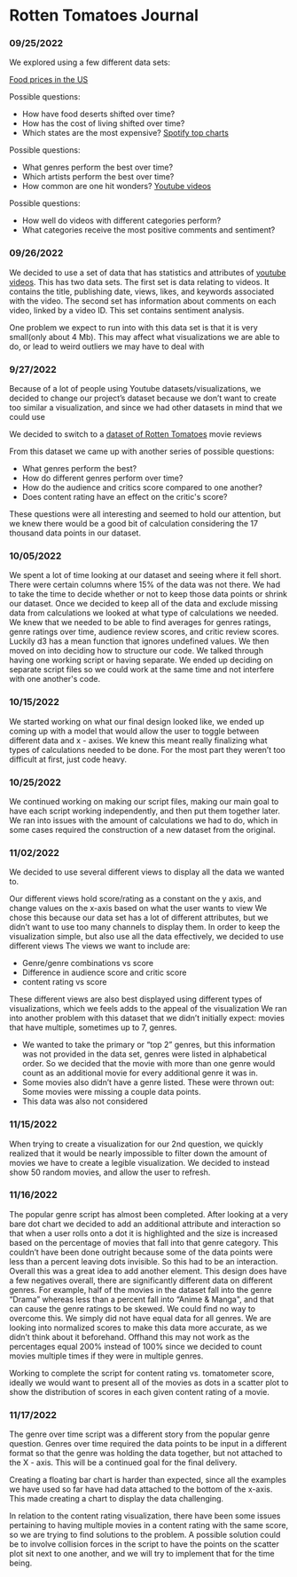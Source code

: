 
# Rotten Tomatoes Journal

### 09/25/2022
We explored using a few different data sets:

[Food prices in the US](https://www.kaggle.com/datasets/csafrit2/food-prices-in-us-cities)

Possible questions:
 - How have food deserts shifted over time?
 - How has the cost of living shifted over time?
 - Which states are the most expensive?
[Spotify top charts](https://www.kaggle.com/datasets/sveta151/spotify-top-chart-songs-2022)

Possible questions:
 - What genres perform the best over time?
 - Which artists perform the best over time? 
 - How common are one hit wonders?
[Youtube videos](https://www.kaggle.com/datasets/advaypatil/youtube-statistics)

Possible questions:
 - How well do videos with different categories perform?
 - What categories receive the most positive comments and sentiment?


### 09/26/2022
We decided to use a set of data that has statistics and attributes of [youtube videos](https://www.kaggle.com/datasets/advaypatil/youtube-statistics). This has two data sets. The first set is data relating to videos. It contains the title, publishing date, views, likes, and keywords associated with the video. The second set has information about comments on each video, linked by a video ID. This set contains sentiment analysis.

One problem we expect to run into with this data set is that it is very small(only about 4 Mb). This may affect what visualizations we are able to do, or lead to weird outliers we may have to deal with

### 9/27/2022
Because of a lot of people using Youtube datasets/visualizations, we decided to change our project’s dataset because we don’t want to create too similar a visualization, and since we had other datasets in mind that we could use

We decided to switch to a [dataset of Rotten Tomatoes](https://www.kaggle.com/datasets/stefanoleone992/rotten-tomatoes-movies-and-critic-reviews-dataset?resource=download) movie reviews

From this dataset we came up with another series of possible questions:
 - What genres perform the best?
 - How do different genres perform over time?
 - How do the audience and critics score compared to one another?
 - Does content rating have an effect on the critic's score?

These questions were all interesting and seemed to hold our attention, but we knew there would be a good bit of calculation considering the 17 thousand data points in our dataset.


### 10/05/2022
We spent a lot of time looking at our dataset and seeing where it fell short. There were certain columns where 15% of the data was not there. We had to take the time to decide whether or not to keep those data points or shrink our dataset.
Once we decided to keep all of the data and exclude missing data from calculations we looked at what type of calculations we needed. We knew that we needed to be able to find averages for genres ratings, genre ratings over time, audience review scores, and critic review scores. Luckily d3 has a mean function that ignores undefined values.
We then moved on into deciding how to structure our code. We talked through having one working script or having separate. We ended up deciding on separate script files so we could work at the same time and not interfere with one another's code.


### 10/15/2022
We started working on what our final design looked like, we ended up coming up with a model that would allow the user to toggle between different data and x - axises. We knew this meant really finalizing what types of calculations needed to be done. For the most part they weren’t too difficult at first, just code heavy. 

### 10/25/2022
We continued working on making our script files, making our main goal to have each script working independently, and then put them together later.
We ran into issues with the amount of calculations we had to do, which in some cases required the construction of a new dataset from the original.


### 11/02/2022
We decided to use several different views to display all the data we wanted to.

Our different views hold score/rating as a constant on the y axis, and change values on the x-axis based on what the user wants to view
We chose this because our data set has a lot of different attributes, but we didn’t want to use too many channels to display them. In order to keep the visualization simple, but also use all the data effectively, we decided to use different views
The views we want to include are:
 - Genre/genre combinations vs score
 - Difference in audience score and critic score
 - content rating vs score

These different views are also best displayed using different types of visualizations, which we feels adds to the appeal of the visualization
We ran into another problem with this dataset that we didn’t initially expect: movies that have multiple, sometimes up to 7, genres.
 - We wanted to take the primary or “top 2” genres, but this information was not provided in the data set, genres were listed in alphabetical order. So we decided that the movie with more than one genre would count as an additional movie for every additional genre it was in.
  - Some movies also didn’t have a genre listed. These were thrown out:
Some movies were missing a couple data points. 
 - This data was also not considered



### 11/15/2022
When trying to create a visualization for our 2nd question, we quickly realized that it would be nearly impossible to filter down the amount of movies we have to create a legible visualization. We decided to instead show 50 random movies, and allow the user to refresh.


### 11/16/2022
The popular genre script has almost been completed. After looking at a very bare dot chart we decided to add an additional attribute and interaction so that when a user rolls onto a dot it is highlighted and the size is increased based on the percentage of movies that fall into that genre category. This couldn’t have been done outright because some of the data points were less than a percent leaving dots invisible. So this had to be an interaction. Overall this was a great idea to add another element. This design does have a few negatives overall, there are significantly different data on different genres. For example, half of the movies in the dataset fall into the genre “Drama” whereas less than a percent fall into “Anime & Manga", and that can cause the genre ratings to be skewed. We could find no way to overcome this. We simply did not have equal data for all genres. We are looking into normalized scores to make this data more accurate, as we didn’t think about it beforehand. Offhand this may not work as the percentages equal 200% instead of 100% since we decided to count movies multiple times if they were in multiple genres.

Working to complete the script for content rating vs. tomatometer score, ideally we would want to present all of the movies as dots in a scatter plot to show the distribution of scores in each given content rating of a movie.



### 11/17/2022
The genre over time script was a different story from the popular genre question. Genres over time required the data points to be input in a different format so that the genre was holding the data together, but not attached to the X - axis. This will be a continued goal for the final delivery.

Creating a floating bar chart is harder than expected, since all the examples we have used so far have had data attached to the bottom of the x-axis. This made creating a chart to display the data challenging.

In relation to the content rating visualization, there have been some issues pertaining to having multiple movies in a content rating with the same score, so we are trying to find solutions to the problem.  A possible solution could be to involve collision forces in the script to have the points on the scatter plot sit next to one another, and we will try to implement that for the time being.


